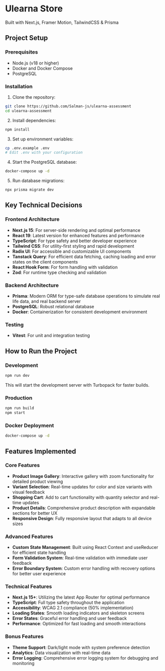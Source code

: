 # Ulearna Store

Built with Next.js, Framer Motion, TailwindCSS & Prisma

## Project Setup

### Prerequisites

- Node.js (v18 or higher)
- Docker and Docker Compose
- PostgreSQL

### Installation

1. Clone the repository:

```bash
git clone https://github.com/Salman-js/ulearna-assessment
cd ulearna-assessment
```

2. Install dependencies:

```bash
npm install
```

3. Set up environment variables:

```bash
cp .env.example .env
# Edit .env with your configuration
```

4. Start the PostgreSQL database:

```bash
docker-compose up -d
```

5. Run database migrations:

```bash
npx prisma migrate dev
```

## Key Technical Decisions

### Frontend Architecture

- **Next.js 15**: For server-side rendering and optimal performance
- **React 19**: Latest version for enhanced features and performance
- **TypeScript**: For type safety and better developer experience
- **Tailwind CSS**: For utility-first styling and rapid development
- **Radix UI**: For accessible and customizable UI components
- **Tanstack Query**: For efficient data fetching, caching loading and error states on the client components
- **React Hook Form**: For form handling with validation
- **Zod**: For runtime type checking and validation

### Backend Architecture

- **Prisma**: Modern ORM for type-safe database operations to simulate real life data, and real backend server
- **PostgreSQL**: Robust relational database
- **Docker**: Containerization for consistent development environment

### Testing

- **Vitest**: For unit and integration testing

## How to Run the Project

### Development

```bash
npm run dev
```

This will start the development server with Turbopack for faster builds.

### Production

```bash
npm run build
npm start
```

### Docker Deployment

```bash
docker-compose up -d
```

## Features Implemented

### Core Features

- **Product Image Gallery**: Interactive gallery with zoom functionality for detailed product viewing
- **Variant Selection**: Real-time updates for color and size variants with visual feedback
- **Shopping Cart**: Add to cart functionality with quantity selector and real-time updates
- **Product Details**: Comprehensive product description with expandable sections for better UX
- **Responsive Design**: Fully responsive layout that adapts to all device sizes

### Advanced Features

- **Custom State Management**: Built using React Context and useReducer for efficient state handling
- **Form Validation System**: Real-time validation with immediate user feedback
- **Error Boundary System**: Custom error handling with recovery options for better user experience

### Technical Features

- **Next.js 15+**: Utilizing the latest App Router for optimal performance
- **TypeScript**: Full type safety throughout the application
- **Accessibility**: WCAG 2.1 compliance (50% implementation)
- **Loading States**: Smooth loading indicators and skeleton screens
- **Error States**: Graceful error handling and user feedback
- **Performance**: Optimized for fast loading and smooth interactions

### Bonus Features

- **Theme Support**: Dark/light mode with system preference detection
- **Analytics**: Data visualization with real-time data
- **Error Logging**: Comprehensive error logging system for debugging and monitoring
